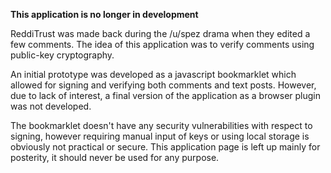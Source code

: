 **This application is no longer in development**

ReddiTrust was made back during the /u/spez drama when they edited a few comments. The idea of this application was to verify comments using public-key cryptography. 

An initial prototype was developed as a javascript bookmarklet which allowed for signing and verifying both comments and text posts. However, due to lack of interest, a final version of the application as a browser plugin was not developed.

The bookmarklet doesn't have any security vulnerabilities with respect to signing, however requiring manual input of keys or using local storage is obviously not practical or secure. This application page is left up mainly for posterity, it should never be used for any purpose.
